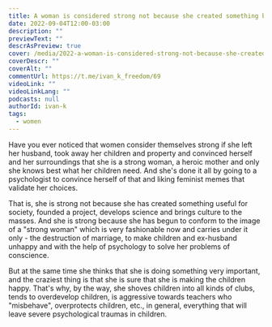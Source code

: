 ```yaml
---
title: A woman is considered strong not because she created something beautiful, but because she destroyed a marriage and deprived children of a father
date: 2022-09-04T12:00-03:00
description: ""
previewText: ""
descrAsPreview: true
cover: /media/2022-a-woman-is-considered-strong-not-because-she-created-something-beautiful-but-because-she-destroyed-a-marriage-and-deprived-children-of-a-father.jpg
coverDescr: ""
coverAlt: ""
commentUrl: https://t.me/ivan_k_freedom/69
videoLink: ""
videoLinkLang: ""
podcasts: null
authorId: ivan-k
tags:
  - women
---
```


Have you ever noticed that women consider themselves strong if she left her husband, took away her children and property and convinced herself and her surroundings that she is a strong woman, a heroic mother and only she knows best what her children need. And she's done it all by going to a psychologist to convince herself of that and liking feminist memes that validate her choices.

That is, she is strong not because she has created something useful for society, founded a project, develops science and brings culture to the masses. And she is strong because she has begun to conform to the image of a "strong woman" which is very fashionable now and carries under it only - the destruction of marriage, to make children and ex-husband unhappy and with the help of psychology to solve her problems of conscience.

But at the same time she thinks that she is doing something very important, and the craziest thing is that she is sure that she is making the children happy. That's why, by the way, she shoves children into all kinds of clubs, tends to overdevelop children, is aggressive towards teachers who "misbehave", overprotects children, etc., in general, everything that will leave severe psychological traumas in children.
